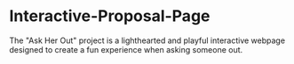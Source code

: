 # Interactive-Proposal-Page
The "Ask Her Out" project is a lighthearted and playful interactive webpage designed to create a fun experience when asking someone out.
